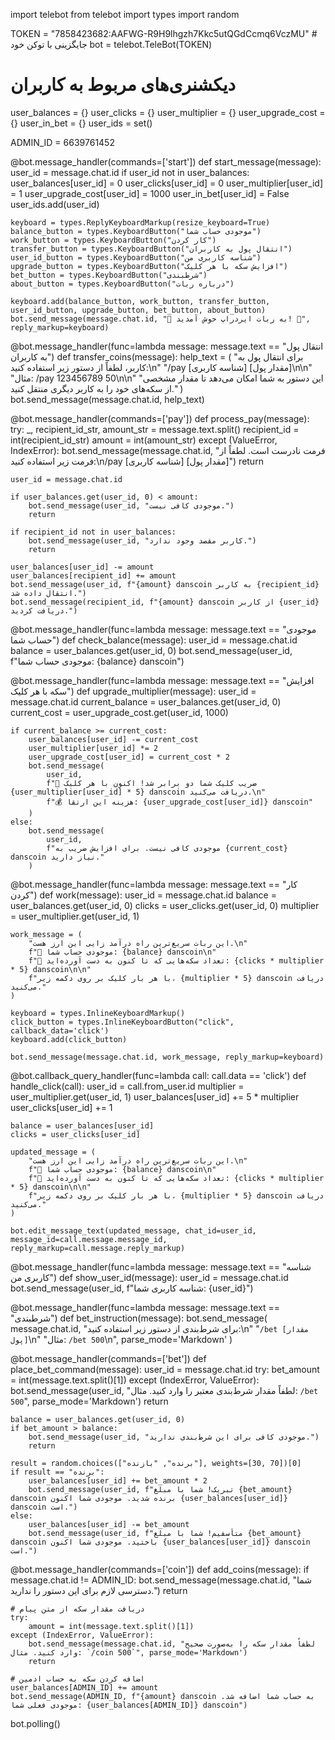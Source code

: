 import telebot
from telebot import types
import random

TOKEN = "7858423682:AAFWG-R9H9lhgzh7Kkc5utQGdCcmq6VczMU"  # جایگزینی با توکن خود
bot = telebot.TeleBot(TOKEN)

# دیکشنری‌های مربوط به کاربران
user_balances = {}
user_clicks = {}
user_multiplier = {}
user_upgrade_cost = {}
user_in_bet = {}
user_ids = set()

ADMIN_ID = 6639761452

@bot.message_handler(commands=['start'])
def start_message(message):
    user_id = message.chat.id
    if user_id not in user_balances:
        user_balances[user_id] = 0
        user_clicks[user_id] = 0
        user_multiplier[user_id] = 1
        user_upgrade_cost[user_id] = 1000
        user_in_bet[user_id] = False
        user_ids.add(user_id)

    keyboard = types.ReplyKeyboardMarkup(resize_keyboard=True)
    balance_button = types.KeyboardButton("موجودی حساب شما")
    work_button = types.KeyboardButton("کار کردن")
    transfer_button = types.KeyboardButton("انتقال پول به کاربران")
    user_id_button = types.KeyboardButton("شناسه کاربری من")
    upgrade_button = types.KeyboardButton("افزایش سکه با هر کلیک")
    bet_button = types.KeyboardButton("شرطبندی")
    about_button = types.KeyboardButton("درباره ربات")

    keyboard.add(balance_button, work_button, transfer_button, user_id_button, upgrade_button, bet_button, about_button)
    bot.send_message(message.chat.id, "🎉 به ربات ایردراپ خوش آمدید! 🎉", reply_markup=keyboard)

@bot.message_handler(func=lambda message: message.text == "انتقال پول به کاربران")
def transfer_coins(message):
    help_text = (
        "برای انتقال پول به کاربر، لطفاً از دستور زیر استفاده کنید:\n"
        "/pay [شناسه کاربری] [مقدار پول]\n\n"
        "مثال: /pay 123456789 50\n\n"
        "این دستور به شما امکان می‌دهد تا مقدار مشخصی از سکه‌های خود را به کاربر دیگری منتقل کنید."
    )
    bot.send_message(message.chat.id, help_text)

@bot.message_handler(commands=['pay'])
def process_pay(message):
    try:
        _, recipient_id_str, amount_str = message.text.split()
        recipient_id = int(recipient_id_str)
        amount = int(amount_str)
    except (ValueError, IndexError):
        bot.send_message(message.chat.id, "فرمت نادرست است. لطفاً از فرمت زیر استفاده کنید:\n/pay [شناسه کاربری] [مقدار پول]")
        return

    user_id = message.chat.id

    if user_balances.get(user_id, 0) < amount:
        bot.send_message(user_id, "موجودی کافی نیست.")
        return

    if recipient_id not in user_balances:
        bot.send_message(user_id, "کاربر مقصد وجود ندارد.")
        return

    user_balances[user_id] -= amount
    user_balances[recipient_id] += amount
    bot.send_message(user_id, f"{amount} danscoin به کاربر {recipient_id} انتقال داده شد.")
    bot.send_message(recipient_id, f"{amount} danscoin از کاربر {user_id} دریافت کردید.")

@bot.message_handler(func=lambda message: message.text == "موجودی حساب شما")
def check_balance(message):
    user_id = message.chat.id
    balance = user_balances.get(user_id, 0)
    bot.send_message(user_id, f"موجودی حساب شما: {balance} danscoin")

@bot.message_handler(func=lambda message: message.text == "افزایش سکه با هر کلیک")
def upgrade_multiplier(message):
    user_id = message.chat.id
    current_balance = user_balances.get(user_id, 0)
    current_cost = user_upgrade_cost.get(user_id, 1000)

    if current_balance >= current_cost:
        user_balances[user_id] -= current_cost
        user_multiplier[user_id] *= 2
        user_upgrade_cost[user_id] = current_cost * 2
        bot.send_message(
            user_id,
            f"🎉 ضریب کلیک شما دو برابر شد! اکنون با هر کلیک {user_multiplier[user_id] * 5} danscoin دریافت می‌کنید.\n"
            f"💰 هزینه این ارتقا: {user_upgrade_cost[user_id]} danscoin"
        )
    else:
        bot.send_message(
            user_id,
            f"موجودی کافی نیست. برای افزایش ضریب به {current_cost} danscoin نیاز دارید."
        )

@bot.message_handler(func=lambda message: message.text == "کار کردن")
def work(message):
    user_id = message.chat.id
    balance = user_balances.get(user_id, 0)
    clicks = user_clicks.get(user_id, 0)
    multiplier = user_multiplier.get(user_id, 1)

    work_message = (
        "این ربات سریع‌ترین راه درآمد زایی این ارز هست.\n"
        f"🔹 موجودی حساب شما: {balance} danscoin\n"
        f"🔹 تعداد سکه‌هایی که تا کنون به دست آورده‌اید: {clicks * multiplier * 5} danscoin\n\n"
        f"با هر بار کلیک بر روی دکمه زیر، {multiplier * 5} danscoin دریافت می‌کنید."
    )

    keyboard = types.InlineKeyboardMarkup()
    click_button = types.InlineKeyboardButton("click", callback_data='click')
    keyboard.add(click_button)

    bot.send_message(message.chat.id, work_message, reply_markup=keyboard)

@bot.callback_query_handler(func=lambda call: call.data == 'click')
def handle_click(call):
    user_id = call.from_user.id
    multiplier = user_multiplier.get(user_id, 1)
    user_balances[user_id] += 5 * multiplier
    user_clicks[user_id] += 1

    balance = user_balances[user_id]
    clicks = user_clicks[user_id]

    updated_message = (
        "این ربات سریع‌ترین راه درآمد زایی این ارز هست.\n"
        f"🔹 موجودی حساب شما: {balance} danscoin\n"
        f"🔹 تعداد سکه‌هایی که تا کنون به دست آورده‌اید: {clicks * multiplier * 5} danscoin\n\n"
        f"با هر بار کلیک بر روی دکمه زیر، {multiplier * 5} danscoin دریافت می‌کنید."
    )

    bot.edit_message_text(updated_message, chat_id=user_id, message_id=call.message.message_id, reply_markup=call.message.reply_markup)

@bot.message_handler(func=lambda message: message.text == "شناسه کاربری من")
def show_user_id(message):
    user_id = message.chat.id
    bot.send_message(user_id, f"شناسه کاربری شما: {user_id}")

@bot.message_handler(func=lambda message: message.text == "شرطبندی")
def bet_instruction(message):
    bot.send_message(
        message.chat.id,
        "برای شرط‌بندی از دستور زیر استفاده کنید:\n"
        "`/bet [مقدار پول]`\n"
        "مثال: `/bet 500`\n",
        parse_mode='Markdown'
    )

@bot.message_handler(commands=['bet'])
def place_bet_command(message):
    user_id = message.chat.id
    try:
        bet_amount = int(message.text.split()[1])
    except (IndexError, ValueError):
        bot.send_message(user_id, "لطفاً مقدار شرط‌بندی معتبر را وارد کنید. مثال: `/bet 500`", parse_mode='Markdown')
        return

    balance = user_balances.get(user_id, 0)
    if bet_amount > balance:
        bot.send_message(user_id, "موجودی کافی برای این شرط‌بندی ندارید.")
        return

    result = random.choices(["برنده", "بازنده"], weights=[30, 70])[0]
    if result == "برنده":
        user_balances[user_id] += bet_amount * 2
        bot.send_message(user_id, f"تبریک! شما با مبلغ {bet_amount} danscoin برنده شدید. موجودی شما اکنون {user_balances[user_id]} danscoin است.")
    else:
        user_balances[user_id] -= bet_amount
        bot.send_message(user_id, f"متأسفیم! شما با مبلغ {bet_amount} danscoin باختید. موجودی شما اکنون {user_balances[user_id]} danscoin است.")

@bot.message_handler(commands=['coin'])
def add_coins(message):
    if message.chat.id != ADMIN_ID:
        bot.send_message(message.chat.id, "شما دسترسی لازم برای این دستور را ندارید.")
        return

    # دریافت مقدار سکه از متن پیام
    try:
        amount = int(message.text.split()[1])
    except (IndexError, ValueError):
        bot.send_message(message.chat.id, "لطفاً مقدار سکه را به‌صورت صحیح وارد کنید. مثال: `/coin 500`", parse_mode='Markdown')
        return

    # اضافه کردن سکه به حساب ادمین
    user_balances[ADMIN_ID] += amount
    bot.send_message(ADMIN_ID, f"{amount} danscoin به حساب شما اضافه شد. موجودی فعلی شما: {user_balances[ADMIN_ID]} danscoin")

bot.polling()
